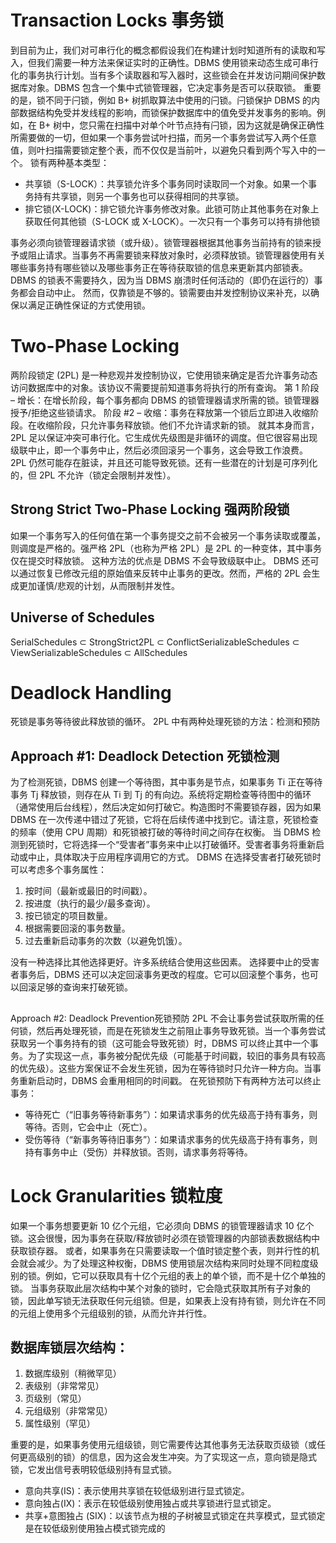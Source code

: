 #  Transaction Locks 事务锁
到目前为止，我们对可串行化的概念都假设我们在构建计划时知道所有的读取和写入，但我们需要一种方法来保证实时的正确性。DBMS 使用锁来动态生成可串行化的事务执行计划。当有多个读取器和写入器时，这些锁会在并发访问期间保护数据库对象。DBMS 包含一个集中式锁管理器，它决定事务是否可以获取锁。 重要的是，锁不同于闩锁，例如 B+ 树抓取算法中使用的闩锁。闩锁保护 DBMS 的内部数据结构免受并发线程的影响，而锁保护数据库中的值免受并发事务的影响。例如，在 B+ 树中，您只需在扫描中对单个叶节点持有闩锁，因为这就是确保正确性所需要做的一切，但如果一个事务尝试叶扫描，而另一个事务尝试写入两个任意值，则叶扫描需要锁定整个表，而不仅仅是当前叶，以避免只看到两个写入中的一个。 锁有两种基本类型：

- 共享锁（S-LOCK）：共享锁允许多个事务同时读取同一个对象。如果一个事务持有共享锁，则另一个事务也可以获得相同的共享锁。
- 排它锁(X-LOCK)：排它锁允许事务修改对象。此锁可防止其他事务在对象上获取任何其他锁（S-LOCK 或 X-LOCK）。一次只有一个事务可以持有排他锁

事务必须向锁管理器请求锁（或升级）。锁管理器根据其他事务当前持有的锁来授予或阻止请求。当事务不再需要锁来释放对象时，必须释放锁。锁管理器使用有关哪些事务持有哪些锁以及哪些事务正在等待获取锁的信息来更新其内部锁表。
DBMS 的锁表不需要持久，因为当 DBMS 崩溃时任何活动的（即仍在运行的）事务都会自动中止。
然而，仅靠锁是不够的。锁需要由并发控制协议来补充，以确保以满足正确性保证的方式使用锁。
# Two-Phase Locking
两阶段锁定 (2PL) 是一种悲观并发控制协议，它使用锁来确定是否允许事务动态访问数据库中的对象。该协议不需要提前知道事务将执行的所有查询。
第 1 阶段 – 增长：在增长阶段，每个事务都向 DBMS 的锁管理器请求所需的锁。锁管理器授予/拒绝这些锁请求。
阶段 #2 – 收缩：事务在释放第一个锁后立即进入收缩阶段。在收缩阶段，只允许事务释放锁。他们不允许请求新的锁。
就其本身而言，2PL 足以保证冲突可串行化。它生成优先级图是非循环的调度。但它很容易出现级联中止，即一个事务中止，然后必须回滚另一个事务，这会导致工作浪费。
2PL 仍然可能存在脏读，并且还可能导致死锁。还有一些潜在的计划是可序列化的，但 2PL 不允许（锁定会限制并发性）。
## Strong Strict Two-Phase Locking	强两阶段锁
如果一个事务写入的任何值在第一个事务提交之前不会被另一个事务读取或覆盖，则调度是严格的。强严格 2PL（也称为严格 2PL）是 2PL 的一种变体，其中事务仅在提交时释放锁。
这种方法的优点是 DBMS 不会导致级联中止。 DBMS 还可以通过恢复已修改元组的原始值来反转中止事务的更改。然而，严格的 2PL 会生成更加谨慎/悲观的计划，从而限制并发性。
## Universe of Schedules
SerialSchedules ⊂ StrongStrict2PL ⊂ ConflictSerializableSchedules
⊂ ViewSerializableSchedules ⊂ AllSchedules
# Deadlock Handling
死锁是事务等待彼此释放锁的循环。 2PL 中有两种处理死锁的方法：检测和预防 
## Approach #1: Deadlock Detection 死锁检测 
为了检测死锁，DBMS 创建一个等待图，其中事务是节点，如果事务 Ti 正在等待事务 Tj 释放锁，则存在从 Ti 到 Tj 的有向边。系统将定期检查等待图中的循环（通常使用后台线程），然后决定如何打破它。构造图时不需要锁存器，因为如果 DBMS 在一次传递中错过了死锁，它将在后续传递中找到它。请注意，死锁检查的频率（使用 CPU 周期）和死锁被打破的等待时间之间存在权衡。
当 DBMS 检测到死锁时，它将选择一个“受害者”事务来中止以打破循环。受害者事务将重新启动或中止，具体取决于应用程序调用它的方式。 DBMS 在选择受害者打破死锁时可以考虑多个事务属性：

1.  按时间（最新或最旧的时间戳）。 
2.  按进度（执行的最少/最多查询）。 
3.  按已锁定的项目数量。 
4.  根据需要回滚的事务数量。 
5.  过去重新启动事务的次数（以避免饥饿）。 

没有一种选择比其他选择更好。许多系统结合使用这些因素。
选择要中止的受害者事务后，DBMS 还可以决定回滚事务更改的程度。它可以回滚整个事务，也可以回滚足够的查询来打破死锁。
## 
 Approach #2: Deadlock Prevention死锁预防
2PL 不会让事务尝试获取所需的任何锁，然后再处理死锁，而是在死锁发生之前阻止事务导致死锁。当一个事务尝试获取另一个事务持有的锁（这可能会导致死锁）时，DBMS 可以终止其中一个事务。为了实现这一点，事务被分配优先级（可能基于时间戳，较旧的事务具有较高的优先级）。这些方案保证不会发生死锁，因为在等待锁时只允许一种方向。当事务重新启动时，DBMS 会重用相同的时间戳。 在死锁预防下有两种方法可以终止事务：

- 等待死亡（“旧事务等待新事务”）：如果请求事务的优先级高于持有事务，则等待。否则，它会中止（死亡）。 
- 受伤等待（“新事务等待旧事务”）：如果请求事务的优先级高于持有事务，则持有事务中止（受伤）并释放锁。否则，请求事务将等待。
# Lock Granularities 锁粒度
如果一个事务想要更新 10 亿个元组，它必须向 DBMS 的锁管理器请求 10 亿个锁。这会很慢，因为事务在获取/释放锁时必须在锁管理器的内部锁表数据结构中获取锁存器。
或者，如果事务在只需要读取一个值时锁定整个表，则并行性的机会就会减少。为了处理这种权衡，DBMS 使用锁层次结构来同时处理不同粒度级别的锁。例如，它可以获取具有十亿个元组的表上的单个锁，而不是十亿个单独的锁。
当事务获取此层次结构中某个对象的锁时，它会隐式获取其所有子对象的锁，因此单写锁无法获取任何元组锁。但是，如果表上没有持有锁，则允许在不同的元组上使用多个元组级别的锁，从而允许并行性。
## 数据库锁层次结构：

1. 数据库级别（稍微罕见） 
2. 表级别（非常常见）
3. 页级别（常见）
4. 元组级别（非常常见）
5. 属性级别（罕见）

重要的是，如果事务使用元组级锁，则它需要传达其他事务无法获取页级锁（或任何更高级别的锁）的信息，因为这会发生冲突。为了实现这一点，意向锁是隐式锁，它发出信号表明较低级别持有显式锁。

- 意向共享(IS)：表示使用共享锁在较低级别进行显式锁定。
- 意向独占(IX)：表示在较低级别使用独占或共享锁进行显式锁定。
- 共享+意图独占 (SIX)：以该节点为根的子树被显式锁定在共享模式，显式锁定是在较低级别使用独占模式锁完成的
 
